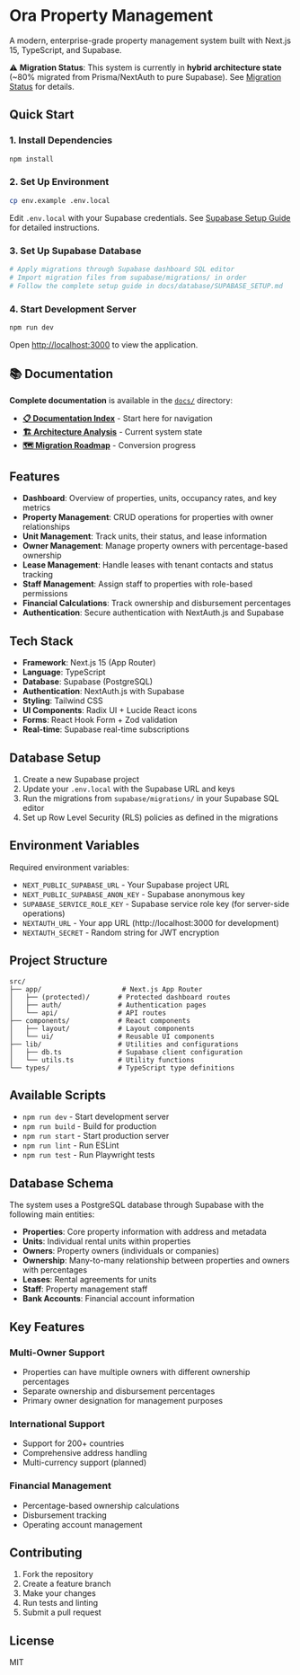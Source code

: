 # Ora Property Management

A modern, enterprise-grade property management system built with Next.js 15, TypeScript, and Supabase.

⚠️ **Migration Status**: This system is currently in **hybrid architecture state** (~80% migrated from Prisma/NextAuth to pure Supabase). See [Migration Status](docs/architecture/MIGRATION_STATUS_AND_ROADMAP.md) for details.

## Quick Start

### 1. Install Dependencies
```bash
npm install
```

### 2. Set Up Environment
```bash
cp env.example .env.local
```

Edit `.env.local` with your Supabase credentials. See [Supabase Setup Guide](SUPABASE_SETUP.md) for detailed instructions.

### 3. Set Up Supabase Database
```bash
# Apply migrations through Supabase dashboard SQL editor
# Import migration files from supabase/migrations/ in order
# Follow the complete setup guide in docs/database/SUPABASE_SETUP.md
```

### 4. Start Development Server
```bash
npm run dev
```

Open [http://localhost:3000](http://localhost:3000) to view the application.

## 📚 Documentation

**Complete documentation** is available in the [`docs/`](docs/) directory:
- **[📋 Documentation Index](docs/README.md)** - Start here for navigation
- **[🏗️ Architecture Analysis](docs/architecture/CURRENT_ARCHITECTURE_ANALYSIS.md)** - Current system state
- **[🗺️ Migration Roadmap](docs/architecture/MIGRATION_STATUS_AND_ROADMAP.md)** - Conversion progress

## Features

- **Dashboard**: Overview of properties, units, occupancy rates, and key metrics
- **Property Management**: CRUD operations for properties with owner relationships
- **Unit Management**: Track units, their status, and lease information
- **Owner Management**: Manage property owners with percentage-based ownership
- **Lease Management**: Handle leases with tenant contacts and status tracking
- **Staff Management**: Assign staff to properties with role-based permissions
- **Financial Calculations**: Track ownership and disbursement percentages
- **Authentication**: Secure authentication with NextAuth.js and Supabase

## Tech Stack

- **Framework**: Next.js 15 (App Router)
- **Language**: TypeScript
- **Database**: Supabase (PostgreSQL)
- **Authentication**: NextAuth.js with Supabase
- **Styling**: Tailwind CSS
- **UI Components**: Radix UI + Lucide React icons
- **Forms**: React Hook Form + Zod validation
- **Real-time**: Supabase real-time subscriptions

## Database Setup

1. Create a new Supabase project
2. Update your `.env.local` with the Supabase URL and keys
3. Run the migrations from `supabase/migrations/` in your Supabase SQL editor
4. Set up Row Level Security (RLS) policies as defined in the migrations

## Environment Variables

Required environment variables:

- `NEXT_PUBLIC_SUPABASE_URL` - Your Supabase project URL
- `NEXT_PUBLIC_SUPABASE_ANON_KEY` - Supabase anonymous key
- `SUPABASE_SERVICE_ROLE_KEY` - Supabase service role key (for server-side operations)
- `NEXTAUTH_URL` - Your app URL (http://localhost:3000 for development)
- `NEXTAUTH_SECRET` - Random string for JWT encryption

## Project Structure

```
src/
├── app/                    # Next.js App Router
│   ├── (protected)/       # Protected dashboard routes
│   ├── auth/              # Authentication pages
│   └── api/               # API routes
├── components/            # React components
│   ├── layout/            # Layout components
│   └── ui/                # Reusable UI components
├── lib/                   # Utilities and configurations
│   ├── db.ts              # Supabase client configuration
│   └── utils.ts           # Utility functions
└── types/                 # TypeScript type definitions
```

## Available Scripts

- `npm run dev` - Start development server
- `npm run build` - Build for production
- `npm run start` - Start production server
- `npm run lint` - Run ESLint
- `npm run test` - Run Playwright tests

## Database Schema

The system uses a PostgreSQL database through Supabase with the following main entities:

- **Properties**: Core property information with address and metadata
- **Units**: Individual rental units within properties
- **Owners**: Property owners (individuals or companies)
- **Ownership**: Many-to-many relationship between properties and owners with percentages
- **Leases**: Rental agreements for units
- **Staff**: Property management staff
- **Bank Accounts**: Financial account information

## Key Features

### Multi-Owner Support
- Properties can have multiple owners with different ownership percentages
- Separate ownership and disbursement percentages
- Primary owner designation for management purposes

### International Support
- Support for 200+ countries
- Comprehensive address handling
- Multi-currency support (planned)

### Financial Management
- Percentage-based ownership calculations
- Disbursement tracking
- Operating account management

## Contributing

1. Fork the repository
2. Create a feature branch
3. Make your changes
4. Run tests and linting
5. Submit a pull request

## License

MIT
